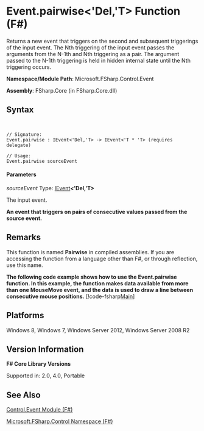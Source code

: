 # Event.pairwise<'Del,'T> Function (F#)

Returns a new event that triggers on the second and subsequent triggerings of the input event. The Nth triggering of the input event passes the arguments from the N-1th and Nth triggering as a pair. The argument passed to the N-1th triggering is held in hidden internal state until the Nth triggering occurs.

**Namespace/Module Path**: Microsoft.FSharp.Control.Event

**Assembly**: FSharp.Core (in FSharp.Core.dll)


## Syntax


```


// Signature:
Event.pairwise : IEvent<'Del,'T> -> IEvent<'T * 'T> (requires delegate)

// Usage:
Event.pairwise sourceEvent

```



#### Parameters
*sourceEvent*
Type: [IEvent](http://msdn.microsoft.com/en-us/library/8dbca0df-f8a1-40bd-8d50-aa26f6a8b862)**&lt;'Del,'T&gt;**


The input event.



**An event that triggers on pairs of consecutive values passed from the source event.**
## Remarks
This function is named **Pairwise** in compiled assemblies. If you are accessing the function from a language other than F#, or through reflection, use this name.

**The following code example shows how to use the Event.pairwise function. In this example, the function makes data available from more than one MouseMove event, and the data is used to draw a line between consecutive mouse positions.**
[!code-fsharp[Main](snippets/fsevents/snippet6.fs)]
## Platforms
Windows 8, Windows 7, Windows Server 2012, Windows Server 2008 R2


## Version Information
**F# Core Library Versions**

Supported in: 2.0, 4.0, Portable




## See Also
[Control.Event Module &#40;F&#35;&#41;](Control.Event-Module-%5BFSharp%5D.md)

[Microsoft.FSharp.Control Namespace &#40;F&#35;&#41;](Microsoft.FSharp.Control-Namespace-%5BFSharp%5D.md)

